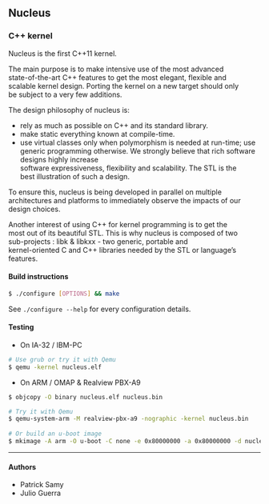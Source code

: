 ## Nucleus ##
### C++ kernel ###

Nucleus is the first C++11 kernel.

The main purpose is to make intensive use of the most advanced  
state-of-the-art C++ features to get the most elegant, flexible and  
scalable kernel design. Porting the kernel on a new target should only  
be subject to a very few additions.

The design philosophy of nucleus is:
- rely as much as possible on C++ and its standard library.
- make static everything known at compile-time. 
- use virtual classes only when polymorphism is needed at run-time;
  use generic programming otherwise.
We strongly believe that rich software designs highly increase  
software expressiveness, flexibility and scalability. The STL is the  
best illustration of such a design.

To ensure this, nucleus is being developed in parallel on multiple  
architectures and platforms to immediately observe the impacts of our  
design choices.

Another interest of using C++ for kernel programming is to get the  
most out of its beautiful STL. This is why nucleus is composed of two  
sub-projects : libk & libkxx - two generic, portable and  
kernel-oriented C and C++ libraries needed by the STL or language’s  
features.


#### Build instructions ####

```sh
$ ./configure [OPTIONS] && make
```

See `./configure --help` for every configuration details.

#### Testing ####

  * On IA-32 / IBM-PC

```sh
# Use grub or try it with Qemu
$ qemu -kernel nucleus.elf
```

  * On ARM / OMAP & Realview PBX-A9

```sh
$ objcopy -O binary nucleus.elf nucleus.bin

# Try it with Qemu
$ qemu-system-arm -M realview-pbx-a9 -nographic -kernel nucleus.bin
    
# Or build an u-boot image
$ mkimage -A arm -O u-boot -C none -e 0x80000000 -a 0x80000000 -d nucleus.bin uImage
```

--------------
#### Authors ####
* Patrick Samy
* Julio Guerra

